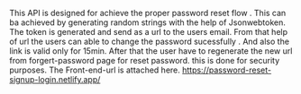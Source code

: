 This API is designed for achieve the proper password reset flow .
This can ba achieved by generating random strings with the help of Jsonwebtoken. 
The token is generated and send as a url to the users email. From that help of url the users can able to change the password sucessfully .
And also the link is valid only for 15min. After that the user have to regenerate the new url from forgert-password page for reset password. this is done for security purposes.
The Front-end-url is attached here. https://password-reset-signup-login.netlify.app/ 

